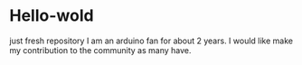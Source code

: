 # Hello-wold
just fresh repository
I am an arduino fan for about 2 years. 
I would like make my contribution to the community as many have.
